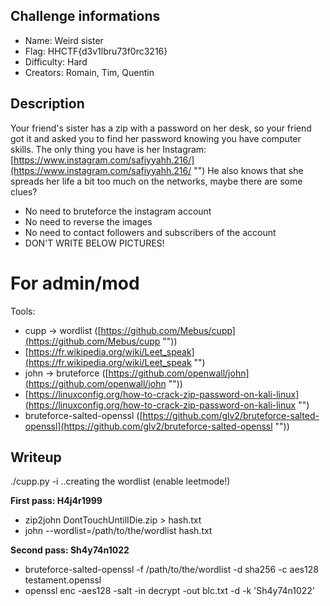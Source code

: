 ## Challenge informations

- Name: Weird sister
- Flag: HHCTF{d3v1lbru73f0rc3216}
- Difficulty: Hard
- Creators: Romain, Tim, Quentin

## Description

Your friend's sister has a zip with a password on her desk, so your friend got it and asked you to find her password knowing you have computer skills. The only thing you have is her Instagram: [https://www.instagram.com/safiyyahh.216/](https://www.instagram.com/safiyyahh.216/ "‌")
He also knows that she spreads her life a bit too much on the networks, maybe there are some clues?

- No need to bruteforce the instagram account
- No need to reverse the images
- No need to contact followers and subscribers of the account
- DON'T WRITE BELOW PICTURES!

# For admin/mod

Tools:
- cupp -> wordlist ([https://github.com/Mebus/cupp](https://github.com/Mebus/cupp "‌"))
- [https://fr.wikipedia.org/wiki/Leet_speak](https://fr.wikipedia.org/wiki/Leet_speak "‌")
- john -> bruteforce ([https://github.com/openwall/john](https://github.com/openwall/john "‌"))
- [https://linuxconfig.org/how-to-crack-zip-password-on-kali-linux](https://linuxconfig.org/how-to-crack-zip-password-on-kali-linux "‌")
- bruteforce-salted-openssl ([https://github.com/glv2/bruteforce-salted-openssl](https://github.com/glv2/bruteforce-salted-openssl "‌"))

## Writeup

./cupp.py -i
..creating the wordlist (enable leetmode!) 

**First pass: H4j4r1999**
- zip2john DontTouchUntilIDie.zip > hash.txt
- john --wordlist=/path/to/the/wordlist hash.txt

**Second pass: Sh4y74n1022**
- bruteforce-salted-openssl -f /path/to/the/wordlist -d sha256 -c aes128 testament.openssl
- openssl enc -aes128 -salt -in decrypt -out blc.txt -d -k 'Sh4y74n1022'
